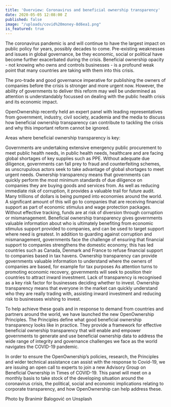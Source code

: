 ```yaml
---
title: 'Overview: Coronavirus and beneficial ownership transparency'
date: 2020-05-05 12:08:00 Z
published: false
image: "/uploads/covid%20money-8d6ea1.png"
is_featured: true
---
```


The coronavirus pandemic is and will continue to have the largest impact on public policy for years, possibly decades to come. Pre-existing weaknesses and issues in global governance, be they economic, social or political have become further exacerbated during the crisis. Beneficial ownership opacity - not knowing who owns and controls businesses - is a profound weak point that many countries are taking with them into this crisis.

The pro-trade and good governance imperative for publishing the owners of companies before the crisis is stronger and more urgent now. However, the ability of governments to deliver this reform may well be undermined as attention is understandably focussed on dealing with the public health crisis and its economic impact. 

OpenOwnership recently held an expert panel with leading representatives from government, industry, civil society, academia and the media to discuss how beneficial ownership transparency can contribute to tackling the crisis and why this important reform cannot be ignored.

Areas where beneficial ownership transparency is key: 

Governments are undertaking extensive emergency public procurement to meet public health needs, in public health needs, healthcare and are facing global shortages of key supplies such as PPE. Without adequate due diligence, governments can fall prey to fraud and counterfeiting schemes, as unscrupulous actors seek to take advantage of global shortages to meet urgent needs. 
Ownership transparency means that governments can quickly perform the most minimum standards of due diligence on companies they are buying goods and services from. As well as reducing immediate risk of corruption, it provides a valuable trail for future audit.
Many trillions of dollars is being pumped into economies around the world. A significant amount of this will go to companies that are receiving financial support as part of economic stimulus and wage protection packages. Without effective tracking, funds are at risk of diversion through corruption or mismanagement. 
Beneficial ownership transparency gives governments valuable information about who is ultimately benefiting from economic stimulus support provided to companies, and can be used to target support where need is greatest.
In addition to guarding against corruption and mismanagement, governments face the challenge of ensuring that financial support to companies strengthens the domestic economy; this has led countries such as Canada, Denmark and France to refuse financial support to companies based in tax havens. 
Ownership transparency can provide governments valuable information to understand where the owners of companies are based, for example for tax purposes
As attention turns to promoting economic recovery, governments will seek to position their countries to attract inward investment. Lack of transparency is recognised as a key risk factor for businesses deciding whether to invest. 
Ownership transparency means that everyone in the market can quickly understand who they are really trading with, assisting inward investment and reducing risk to businesses wishing to invest.

To help achieve these goals and in response to demand from countries and partners around the world, we have launched the new OpenOwnership Principles. The Principles define what good beneficial ownership transparency looks like in practice. They provide a framework for effective beneficial ownership transparency that will enable and empower governments to generate and use beneficial ownership data to address the wide range of integrity and governance challenges we face as the world navigates the COVID-19 pandemic.

In order to ensure the OpenOwnership’s policies, research, the Principles and wider technical assistance can assist with the response to Covid-19, we are issuing an open call to experts to join a new Advisory Group on Beneficial Ownership in Times of COVID-19. This panel will meet on a monthly basis to take stock of the developing situation around the coronavirus crisis, the political, social and economic implications relating to corporate transparency, and how OpenOwnership can help address these. 

Photo by Branimir Balogović on Unsplash 